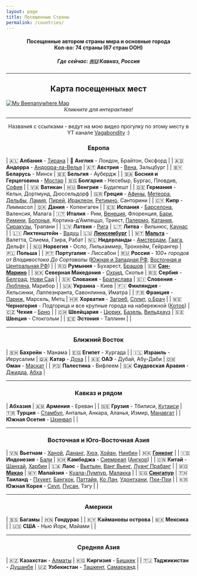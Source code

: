 ```yaml
---
layout: page
title: Посещенные Страны
permalink: /countries/
---
```


<div align="center">
<h4>Посещенные автором страны мира и основные города<br>
Кол-во: 74 страны (67 стран ООН)</h4>
<h5><b>Где сейчас: 🇷🇺 Кавказ, Россия</b></h5>
</div>

---

<div align="center">
<h2>Карта посещенных мест</h2>
</div>

<a href="https://beeneverywhere.net/user/polovinkin">
  <img src="https://beeneverywhere.net/staticmap/polovinkin.png" alt="My Beenanywhere Map">
</a>

<div align="center">
<i>Кликните для интерактива!</i>
</div>

---

<div align="center">
Названия с ссылками - ведут на мою видео прогулку по этому месту в YT канале <a href="https://www.youtube.com/@vagabondity">Vagabondity</a> :)
</div>

<div align="center">
<h3>Европа</h3>
</div>

| 🇦🇱 **Албания** - [Тирана](https://youtu.be/BaN4Is3BSA8)                                       | 🏴󠁧󠁢󠁥󠁮󠁧󠁿 **Англия** - Лондон, Брайтон, Оксфорд                      |
| 🇦🇩 **Андорра** - [Андорра-ла-Велья](https://youtu.be/RVGwIhUi12Q)                             | 🇦🇹 **Австрия** - [Вена](https://youtube.com/shorts/0UgKbRWxLYU), Зальцбург                              |
| 🇧🇾 **Беларусь** - Минск                                       | 🇧🇪 **Бельгия** - Аубердж                                      |
| 🇧🇦 **Босния и Герцеговина** - [Мостар](https://youtube.com/shorts/wTr10DqOwZQ)                          | 🇧🇬 **Болгария** - Несебыр, Бургас, Пловдив, [София](https://youtube.com/shorts/8iPZHn4L6sI)             |
| 🇻🇦 **Ватикан**                                                | 🇭🇺 **Венгрия** - Будапешт                                     |
| 🇩🇪 **Германия** - Кельн, Дортмунд, Дюссельдорф                | 🇬🇷 **Греция** - [Афины](https://youtu.be/5GgUWcIkKtc), [Метеора](https://youtu.be/zb--ywwZnuI), [Дельфы](https://youtu.be/HWO7YTzJiNA), [Ламия](https://youtu.be/hxfSseqhWVw), [Пирей](https://youtu.be/AVlpzietJfs), [Ираклеон](https://youtu.be/5XqunWlrQ68), [Ретимно](https://youtu.be/37WpmBxm0zs), Санторини  |
| 🇨🇾 **Кипр** - Лиммасол                                        | 🇩🇰 **Дания** - Копенгаген                                     |
| 🇪🇸 **Испания** - [Барселона](https://youtu.be/1wQV9eonUvY), Валенсия, Малага                 | 🇮🇹 **Италия** - Рим, [Венеция](https://youtu.be/IRNXOziZiqg), Флоренция, [Бари](https://youtube.com/shorts/TWOrMh9CjNE), [Римини](https://youtu.be/6FrHjXIJ_cg), [Болонья](https://youtu.be/Ba-WHkA2kcM), Кортина-д'Ампеццо, Триест, [Палермо](https://youtube.com/shorts/MvPM6nOtbH0), [Катания](https://youtu.be/4cjn8GZuwpY), [Сиракузы](https://youtu.be/biE2EQFm7II), Трапани |
| 🇱🇻 **Латвия** - [Рига](https://youtube.com/shorts/zW9jMVH3c0A)                                          | 🇱🇹 **Литва** - Вильнюс, [Каунас](https://youtube.com/shorts/WzxZahwClIU)                                |
| 🇱🇮 **Лихтенштейн** - [Вадуц](https://youtube.com/shorts/PuOqH-0kr1U)                                    | 🇱🇺 **[Люксембург](https://youtube.com/shorts/UGAugMb0FeQ)**                                             |
| 🇲🇹 **[Мальта](https://youtube.com/shorts/OZs-uAWvM4E)** - Валетта, Слиема, Гзира, Рабат                 | 🇳🇱 **Нидерланды** - [Амстердам](https://youtube.com/shorts/qTaPMs4AEiY), [Гаага](https://youtube.com/shorts/M-NI8g6Q6R0), Дельфт                  |
| 🇳🇴 **Норвегия** - Осло, Лильхаммер, Тронхейм, Гейрангер       | 🇵🇱 **Польша**                                                 |
| 🇵🇹 **Португалия** - Лиссабон                                  | 🇷🇺 **Россия** - *100+ городов от Владивостока До Сортавалы* ([Южная и Западная РФ](https://youtube.com/playlist?list=PLaDYMLU12jjsV2jptfS9d8StSwvo7-1EA&si=qIfOqWHTxMZyFtt0), [Восточная и Центральная РФ](https://www.youtube.com/playlist?list=PLaDYMLU12jjt9QoxjpR5i5RjAJs4--DhI))     |
| 🇷🇴 **Румыния** - Бухарест, [Брашов](https://youtube.com/shorts/WADn7XdxNSI)                             | 🇸🇲 **[Сан-Марино](https://youtu.be/2kXkV1BIBn0)**                                             |
| 🇲🇰 **Северная Македония** - [Охрид](https://youtube.com/shorts/EMKP6nhfji0), Скопье                     | 🇷🇸 **Сербия** - [Белград](https://youtube.com/shorts/nvR9C1DUjtA), [Нови Сад](https://youtube.com/shorts/Vv8uXzVJ-F0)                             |
| 🇸🇰 **Словакия** - [Братислава](https://youtube.com/shorts/HYRxvJQhsHo)                                  | 🇸🇮 **Словения** - [Любляна](https://youtu.be/SrxGi_frkRM), Марибор                            |
| 🇺🇦 **Украина** - Киев                                         | 🇫🇮 **Финляндия** - Хельсинки, Лаппеэнранта, Савонлинна, Иматра |
| 🇫🇷 **Франция** - [Париж](https://youtube.com/shorts/0N0yPlB6Ks4), Марсель, Метц                         | 🇭🇷 **Хорватия** - [Загреб](https://youtu.be/JQu-jSFsrno), [Сплит](https://youtube.com/shorts/8Jbu0MxbJvw), [о.Брач](https://youtube.com/shorts/-Xnd8QeKkVk)                      |
| 🇲🇪 **Черногория** - Подгорица и все крупные города на набережной ([Котор](https://youtube.com/shorts/yrbAH0lrmn4)) | 🇨🇿 **Чехия** - [Брно](https://youtube.com/shorts/S5rM4NCfEXQ)                                        |
| 🇨🇭 **Швейцария** - [Цюрих](https://youtube.com/shorts/J-6JnidY1Uo), [Базель](https://youtube.com/shorts/kEipYrPXiUU), [Вильдхауз](https://youtube.com/shorts/P2QghzEgaL4)                   | 🇸🇪 **Швеция** - Стокгольм                                     |
| 🇪🇪 **Эстония** - Таллинн                                      |     |

---

<div align="center">
<h3>Ближний Восток</h3>
</div>

| 🇧🇭 **Бахрейн** - Манама      | 🇪🇬 **Египет** - Хургада                 |
| 🇮🇱 **Израиль** - Иерусалим   | 🇶🇦 **Катар** - [Доха](https://youtu.be/TyK2pIVCqSc)                     |
| 🇦🇪 **ОАЭ** - Дубай, Абу-Даби | 🇴🇲 **Оман** - [Маскат](https://youtube.com/shorts/ea79cQUctbs)                    |
| 🇵🇸 **Палестина** - Вифлеем   | 🇸🇦 **Саудовская Аравия** - [Джидда](https://youtu.be/5cMNYbJLwz8), [Абха](https://youtu.be/zuiDUchLj2E) |

---

<div align="center">
<h3>Кавказ и рядом</h3>
</div>

| **Абхазия**                      | 🇦🇲 **Армения** - Ереван                                           |
| 🇬🇪 **Грузия** - Тбилиси, [Кутаиси](https://youtu.be/oHz_mHug3Mk) | 🇹🇷 **Турция** - [Стамбул](https://youtu.be/tujLDNFFRnU), Анталья, Анкара, Аланья, Измир, [Манавгат](https://youtu.be/zHmOR1SLePU) |
| **Южная Осетия** - [Цхинвал](https://youtu.be/Ae9mLJuxVVA) | |

---

<div align="center">
<h3>Восточная и Юго-Восточная Азия</h3>
</div>

| 🇻🇳 **Вьетнам** - [Ханой](https://youtu.be/7TyzQkGWBAY), [Дананг](https://youtu.be/zsOP6V0cHH0), [Хюэ](https://youtu.be/dXp024JWF9A), [Хойан](https://youtu.be/vlutsVC89XY), [Нинбин](https://youtu.be/lsyMFaE_CVk) | 🇭🇰 **[Гонконг](https://youtu.be/wUWlAWFCq4A)**                                               |
| 🇮🇩 **Индонезия** - [Бали](https://youtu.be/4t1NUfCZgto)                            | 🇰🇭 **Камбоджа** - [Сиемреап](https://youtu.be/Yr_o5rgxwHs) ([Ангкор](https://youtu.be/kA0-CTipZfE))                          | 
| 🇨🇳 **Китай** - [Шанхай](https://youtu.be/MMklfJpGXzA), [Харбин](https://youtu.be/zkLri0LQCG4)                      | 🇱🇦 **Лаос** - [Вьетьян](https://youtu.be/rTL0KAEiNTA), [Ванг Вьенг](https://youtu.be/lqpRqGfqQgs), [Луанг Прабанг](https://youtu.be/Uq9tEHDRWI4)             |
| 🇲🇴 **[Макао](https://youtu.be/x1Dlmp_jeI8)**                                       | 🇲🇾 **Малайзия** - [Куала-Лумпур](https://youtu.be/VM66tgxsmOA), [Малакка](https://youtu.be/coSoUcKzdgg)                      |
| 🇸🇬 **[Сингапур](https://youtu.be/IVVYd3KrzgE)**                                    | 🇹🇭 **Таиланд** - [Пхукет](https://youtu.be/vlutsVC89XY), [Бангкок](https://youtu.be/KP_9O_mwDyA), [Паттайя](https://youtu.be/VORUlI_hzSc), [Ко Лан](https://youtu.be/pq6Mteb-VQM), [Удонтхани](https://youtu.be/Gd6SZuo5q_0), [Пхи-Пхи](https://youtu.be/DopckiNU1NU) |
| 🇰🇷 **Южная Корея** - [Сеул](https://youtu.be/IGOOa7oMFA8), [Пусан](https://youtu.be/leIgKk24F-Q), Тэгу             |                                                              |

---

<div align="center">
<h3>Америки</h3>
</div>

| 🇧🇸 **Багамы**                 | 🇭🇳 **Гондурас** |
| 🇰🇾 **Каймановы острова**      | 🇲🇽 **Мексика**  |
| 🇺🇸 **США** - Нью Йорк, Майами |                |

---

<div align="center">
<h3>Средняя Азия</h3>
</div>

| 🇰🇿 **Казахстан** - [Алматы](https://youtu.be/QpZS9t63m58)     | 🇰🇬 **Киргизия** - [Бишкек](https://youtu.be/-wgb39DpdiM)    |
| 🇹🇯 **Таджикистан** - [Душанбе](https://youtu.be/8DkO-zlzXt8)  | 🇺🇿 **Узбекистан** - [Ташкент](https://youtu.be/UJgBniTjx0I), [Самарканд](https://youtu.be/SFLEzGFI0eg) |


<!-- Генератор карты посещенных стран-->
<!-- https://visitedplaces.com/world/?map=world&projection=geoNaturalEarth1&theme=light-yellow&water=1&graticule=0&names=1&duration=2000&placeduration=100&slider=0&autoplay=0&autozoom=none&autostep=0&home=RU&places=~AL_AD_AM_AT_BY_BE_BA_BG_HR_CY_CZ_DK_EE_FI_FR_GE_DE_GR_HU_IT_KZ_LV_LI_LT_LU_MT_ME_NL_MK_NO_PL_PT_RO_SM_RS_SK_SI_ES_SE_CH_TR_UA_GB_VA_BS_KY_HN_MX_US_EG_BH_CN_HK_IL_KG_LA_MO_MY_OM_PS_QA_SA_SG_KR_TH_AE_UZ_VN_RU_ID -->
